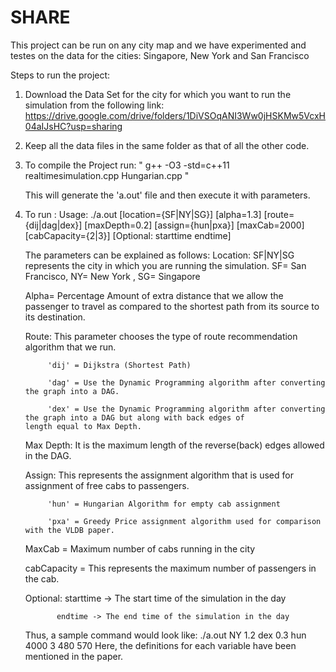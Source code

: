 # SHARE
This project can be run on any city map and we have experimented and testes on the data for the cities: Singapore, New York and San Francisco

Steps to run the project:
1. Download the Data Set for the city for which you want to run the simulation from the following link: 
    https://drive.google.com/drive/folders/1DiVSOqANI3Ww0jHSKMw5VcxH04aIJsHC?usp=sharing

2. Keep all the data files in the same folder as that of all the other code.

3. To compile the Project run: 
    " g++ -O3 -std=c++11 realtimesimulation.cpp Hungarian.cpp "
  
    This will generate the 'a.out' file and then execute it with parameters.
    
4. To run :
    Usage: ./a.out [location={SF|NY|SG}] [alpha=1.3] [route={dij|dag|dex}] [maxDepth=0.2] [assign={hun|pxa}] [maxCab=2000] [cabCapacity={2|3}] [Optional: starttime endtime]
    
    The parameters can be explained as follows:
    Location: SF|NY|SG represents the city in which you are running the simulation. SF= San Francisco, NY= New York , SG= Singapore 
    
    Alpha= Percentage Amount of extra distance that we allow the passenger to travel as compared to the shortest path from its            source to its destination.
    
    Route: This parameter chooses the type of route recommendation algorithm that we run. 
    
            'dij' = Dijkstra (Shortest Path)
            
            'dag' = Use the Dynamic Programming algorithm after converting the graph into a DAG.
            
            'dex' = Use the Dynamic Programming algorithm after converting the graph into a DAG but along with back edges of                length equal to Max Depth.
    
    Max Depth: It is the maximum length of the reverse(back) edges allowed in the DAG.
    
    Assign: This represents the assignment algorithm that is used for assignment of free cabs to passengers.
    
            'hun' = Hungarian Algorithm for empty cab assignment
            
            'pxa' = Greedy Price assignment algorithm used for comparison with the VLDB paper.
    
    MaxCab = Maximum number of cabs running in the city
    
    cabCapacity = This represents the maximum number of passengers in the cab.
    
    Optional: starttime -> The start time of the simulation in the day
    
              endtime -> The end time of the simulation in the day
    
    
    Thus, a sample command would look like: ./a.out NY 1.2 dex 0.3 hun 4000 3 480 570
    Here, the definitions for each variable have been mentioned in the paper.
    
    
